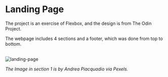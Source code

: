 # Landing Page
<p>The project is an exercise of Flexbox, and the design is from The Odin Project.</p>
The webpage includes 4 sections and a footer, which was done from top to bottom.
<br></br>

![landing-page](https://user-images.githubusercontent.com/98173911/162707240-2cf6b64e-7420-4fa7-927d-47bf3e31f76e.png)
<p><em>The Image in section 1 is by Andrea Piacquadio via Pexels.</em></p>
